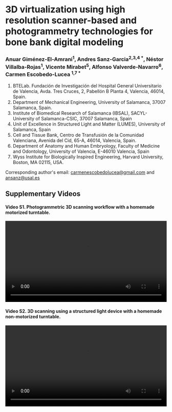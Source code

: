 # 3D virtualization using high resolution scanner-based and photogrammetry technologies for bone bank digital modeling

### Anuar Giménez-El-Amrani<sup>1</sup>, Andres Sanz-Garcia<sup>2,3,4 *</sup>, Néstor Villalba-Rojas<sup>1</sup>, Vicente Mirabet<sup>5</sup>, Alfonso Valverde-Navarro<sup>6</sup>, Carmen Escobedo-Lucea <sup>1,7 *</sup> 
1. BTELab. Fundación de Investigación del Hospital General Universitario de Valencia, Avda. Tres Cruces, 2, Pabellón B Planta 4, Valencia, 46014, Spain.
2. Department of Mechanical Engineering, University of Salamanca, 37007 Salamanca, Spain.
3. Institute of Biomedical Research of Salamanca (IBSAL), SACYL-University of Salamanca-CSIC, 37007 Salamanca, Spain
4. Unit of Excellence in Structured Light and Matter (LUMES), University of Salamanca, Spain
5. Cell and Tissue Bank, Centro de Transfusión de la Comunidad Valenciana, Avenida del Cid, 65-A, 46014, Valencia, Spain.
6. Department of Anatomy and Human Embryology, Faculty of Medicine and Odontology, University of Valencia, E-46010 Valencia, Spain
7. Wyss Institute for Biologically Inspired Engineering, Harvard University, Boston, MA 02115, USA.

Corresponding author's email: carmenescobedolucea@gmail.com and ansanz@usal.es 

## Supplementary Videos

#### Video S1. Photogrammetric 3D scanning workflow with a homemade motorized turntable.
<div align="center" style="margin-bottom: 20px;">
    <video controls style="width: 100%; max-width: 640px; height: auto;">
        <source src="VideoS1_Motorized_Turntable.mp4" type="video/mp4">
    </video>
</div>

#### Video S2. 3D scanning using a structured light device with a homemade non-motorized turntable.
<div align="center" style="margin-bottom: 20px;">
    <video controls style="width: 100%; max-width: 640px; height: auto;">
        <source src="VideoS2_Manual_Turntable.mp4" type="video/mp4">
    </video>
</div>
